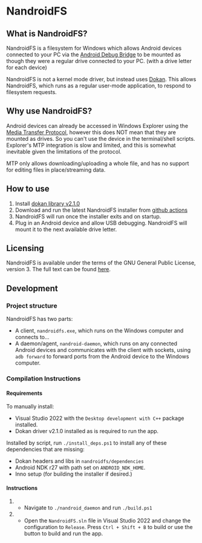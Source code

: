 # NandroidFS



## What is NandroidFS?
NandroidFS is a filesystem for Windows which allows Android devices connected to your PC via the [Android Debug Bridge](https://developer.android.com/tools/adb) to be mounted as though they were a regular drive connected to your PC. (with a drive letter for each device)

NandroidFS is not a kernel mode driver, but instead uses [Dokan](https://github.com/dokan-dev/dokany). This allows NandroidFS, which runs as a regular user-mode application, to respond to filesystem requests.

## Why use NandroidFS?
Android devices can already be accessed in Windows Explorer using the [Media Transfer Protocol](https://en.wikipedia.org/wiki/Media_Transfer_Protocol), however this does NOT mean that they are mounted as drives. So you can't use the device in the terminal/shell scripts. Explorer's MTP integration is slow and limited, and this is somewhat inevitable given the limitations of the protocol. 

MTP only allows downloading/uploading a whole file, and has no support for editing files in place/streaming data.

## How to use
1. Install [dokan library v2.1.0](https://github.com/dokan-dev/dokany/releases/tag/v2.1.0.1000)
2. Download and run the latest NandroidFS installer from [github actions](https://github.com/Lauriethefish/nandroidfs/actions)
3. NandroidFS will run once the installer exits and on startup. 
4. Plug in an Android device and allow USB debugging. NandroidFS will mount it to the next available drive letter.

## Licensing
NandroidFS is available under the terms of the GNU General Public License, version 3. The full text can be found [here](./LICENSE).

## Development
### Project structure
NandroidFS has two parts:
- A client, `nandroidfs.exe`, which runs on the Windows computer and connects to...
- A daemon/agent, `nandroid-daemon`, which runs on any connected Android devices and communicates with the client with sockets, using `adb forward` to forward ports from the Android device to the Windows computer.

### Compilation Instructions
#### Requirements
To manually install:
- Visual Studio 2022 with the `Desktop development with C++` package installed.
- Dokan driver v2.1.0 installed as is required to run the app.

Installed by script, run `./install_deps.ps1` to install any of these dependencies that are missing:
- Dokan headers and libs in `nandroidfs/dependencies`
- Android NDK r27 with path set on `ANDROID_NDK_HOME`.
- Inno setup (for building the installer if desired.) 

#### Instructions
1. - Navigate to `./nandroid_daemon` and run `./build.ps1`
2. - Open the `NandroidFS.sln` file in Visual Studio 2022 and change the configuration to `Release`. Press `Ctrl + Shift + B` to build or use the button to build and run the app.
